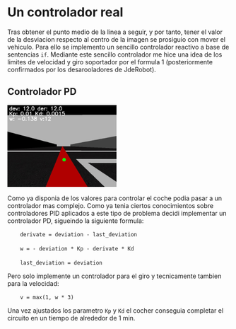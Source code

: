 # Un controlador real

Tras obtener el punto medio de la linea a seguir, y por tanto, tener el valor de la desviacion respecto al centro de la imagen
se prosiguio con mover el vehiculo. Para ello se implemento un sencillo controlador reactivo a base de sentencias ```if```.
Mediante este sencillo controlador me hice una idea de los limites de velocidad y giro soportador por el formula 1 
(posteriormente confirmados por los desarooladores de JdeRobot).

## Controlador PD

<img src="assets/images/car_tele.jpg" class="inline" width="49%">


Como ya disponia de los valores para controlar el coche podia pasar a un controlador mas complejo. Como ya tenia ciertos 
conocimientos sobre controladores PID aplicados a este tipo de problema decidi implementar un controlador PD, sigueindo 
la siguiente formula:

```
    derivate = deviation - last_deviation
    
    w = - deviation * Kp - derivate * Kd
    
    last_deviation = deviation
```

Pero solo implemente un controlador para el giro y tecnicamente tambien para la velocidad:
```
    v = max(1, w * 3)
```

Una vez ajustados los parametro ``Kp`` y ``Kd`` el cocher conseguia completar el circuito en un tiempo de alrededor de 1 min.
